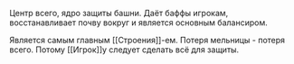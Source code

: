 Центр всего, ядро защиты башни. Даёт баффы игрокам, восстанавливает почву вокруг и является основным балансиром.

Является самым главным [[Строения]]-ем. Потеря мельницы - потеря всего. Потому [[Игрок]]у следует сделать всё для защиты.